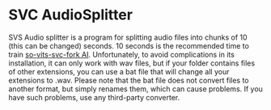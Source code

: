 # SVC AudioSplitter
SVS Audio splitter is a program for splitting audio files into chunks of 10 (this can be changed) seconds. 10 seconds is the recommended time to train [so-vits-svc-fork AI](https://github.com/voicepaw/so-vits-svc-fork). Unfortunately, to avoid complications in its installation, it can only work with wav files, but if your folder contains files of other extensions, you can use a bat file that will change all your extensions to .wav. 
Please note that the bat file does not convert files to another format, but simply renames them, which can cause problems. If you have such problems, use any third-party converter.

